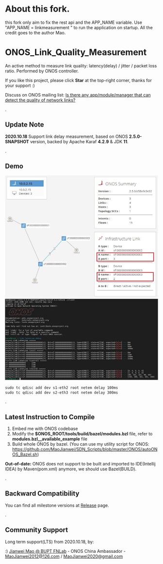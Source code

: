 # About this fork.

this fork only aim to fix the rest api and the APP_NAME variable. Use "APP_NAME  = linkmeasurement " to run the application on startup. All the credit goes to the author Mao.

# ONOS_Link_Quality_Measurement

An active method to measure link quality: latency(delay) / jitter / packet loss ratio. Performed by ONOS controller.

If you like this project, please click **Star** at the top-right corner, thanks for your support :)

Discuss on ONOS mailing list:
[Is there any app/module/manager that can detect the quality of network links?](https://groups.google.com/a/onosproject.org/g/onos-discuss/c/bMmLeMW7UyQ/m/M3gBxywwBQAJ) 

.

## Update Note

**2020.10.18** Support link delay measurement, based on ONOS **2.5.0-SNAPSHOT** version, backed by Apache Karaf **4.2.9** & JDK **11**.

.

## Demo

![demo-topo](https://raw.githubusercontent.com/MaoJianwei/ONOS_Link_Quality_Measurement/master/docs/demo-topo.jpg)
![link-latency-show](https://raw.githubusercontent.com/MaoJianwei/ONOS_Link_Quality_Measurement/master/docs/link-latency-show.jpg)

```
sudo tc qdisc add dev s1-eth2 root netem delay 100ms
sudo tc qdisc add dev s2-eth3 root netem delay 300ms
```

.

## Latest Instruction to Compile

1. Embed me with ONOS codebase
2. Modify the **$ONOS_ROOT/tools/build/bazel/modules.bzl** file, refer to **modules.bzl__available_example** file
3. Build whole ONOS by bazel.
   (You can use my utility script for ONOS: https://github.com/MaoJianwei/SDN_Scripts/blob/master/ONOS/autoONOS_Bazel.sh)

**Out-of-date:**
ONOS does not support to be built and imported to IDE(Intellij IDEA) by Maven(pom.xml) anymore, we should use Bazel(BUILD).

.

## Backward Compatibility

You can find all milestone versions at [Release](https://github.com/MaoJianwei/ONOS_Link_Quality_Measurement/releases) page.

.

## Community Support

Long term support(LTS) from 2020.10.18, by:

:) [Jianwei Mao @ BUPT FNLab](https://www.maojianwei.com/) - ONOS China Ambassador - MaoJianwei2012@126.com / MaoJianwei2020@gmail.com
